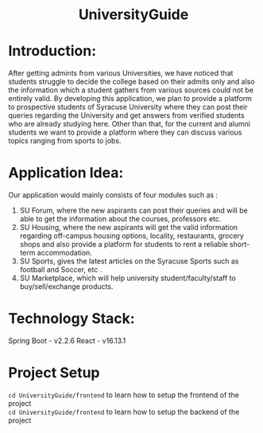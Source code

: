 # <h1 align="center">UniversityGuide</h1>

# Introduction: 

After getting admints from various Universities, we have noticed that students struggle to decide the college based on their admits only and also the information which a student gathers from various sources could not be entirely valid. By developing this application, we plan to provide a platform to prospective students of Syracuse University where they can post their queries regarding the University and get answers from verified students who are already studying here. Other than that, for the current and alumni students we want to provide a platform where they can discuss various topics ranging from sports to jobs.

# Application Idea:

Our application would mainly consists of four modules such as :
1.	SU Forum, where the new aspirants can post their queries and will be able to get the information about the courses, professors etc.  
2.	SU Housing, where the new aspirants will get the valid information regarding off-campus housing options, locality, restaurants, grocery shops and also provide a platform for students to rent a reliable short-term accommodation.
3.	SU Sports, gives the latest articles on the Syracuse Sports such as football and Soccer, etc .
4.	SU Marketplace, which will help university student/faculty/staff to buy/sell/exchange products.

# Technology  Stack:
Spring Boot - v2.2.6
React - v16.13.1

# Project Setup
`cd UniversityGuide/frontend` to learn how to setup the frontend of the project <br>
`cd UniversityGuide/frontend` to learn how to setup the backend of the project 
